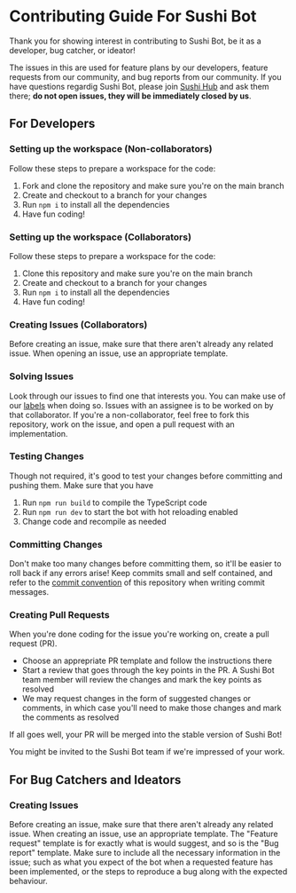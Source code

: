 # Contributing Guide For Sushi Bot

Thank you for showing interest in contributing to Sushi Bot,
be it as a developer, bug catcher, or ideator!

The issues in this are used for feature plans by our developers,
feature requests from our community, and bug reports from our
community. If you have questions regardig Sushi Bot, please join
[Sushi Hub][community server] and ask them there; **do not open
issues, they will be immediately closed by us**.

## For Developers

### Setting up the workspace (Non-collaborators)

Follow these steps to prepare a workspace for the code:

1. Fork and clone the repository and make sure you're on the main branch
2. Create and checkout to a branch for your changes
3. Run `npm i` to install all the dependencies
4. Have fun coding!

### Setting up the workspace (Collaborators)

Follow these steps to prepare a workspace for the code:

1. Clone this repository and make sure you're on the main branch
2. Create and checkout to a branch for your changes
3. Run `npm i` to install all the dependencies
4. Have fun coding!

### Creating Issues (Collaborators)

Before creating an issue, make sure that there aren't already any related issue.
When opening an issue, use an appropriate template.

### Solving Issues

Look through our issues to find one that interests you. You can make use of our
[labels][repo labels] when doing so. Issues with an assignee is to be worked
on by that collaborator. If you're a non-collaborator, feel free to fork this
repository, work on the issue, and open a pull request with an implementation.

### Testing Changes

Though not required, it's good to test your changes before committing
and pushing them. Make sure that you have 

1. Run `npm run build` to compile the TypeScript code
2. Run `npm run dev` to start the bot with hot reloading enabled
3. Change code and recompile as needed

### Committing Changes

Don't make too many changes before committing them, so it'll be easier
to roll back if any errors arise! Keep commits small and self contained,
and refer to the [commit convention](./COMMIT_CONVENTION.md) of this
repository when writing commit messages.

### Creating Pull Requests

When you're done coding for the issue you're working on, create a pull request (PR).

- Choose an apprepriate PR template and follow the instructions there
- Start a review that goes through the key points in the PR. A Sushi Bot
team member will review the changes and mark the key points as resolved
- We may request changes in the form of suggested changes or comments,
in which case you'll need to make those changes and mark the comments
as resolved

If all goes well, your PR will be merged into the stable version of Sushi Bot!

You might be invited to the Sushi Bot team if we're impressed of your work.

## For Bug Catchers and Ideators

### Creating Issues

Before creating an issue, make sure that there aren't already any related issue.
When creating an issue, use an appropriate template.
The "Feature request" template is for exactly what is would suggest,
and so is the "Bug report" template.
Make sure to include all the necessary information in the issue;
such as what you expect of the bot when a requested feature has been
implemented, or the steps to reproduce a bug along with the expected behaviour.

[community server]: https://discord.gg/Pqv2JkDKAg
[repo labels]: https://github.com/MirageAegis/Sushi-Bot/labels
